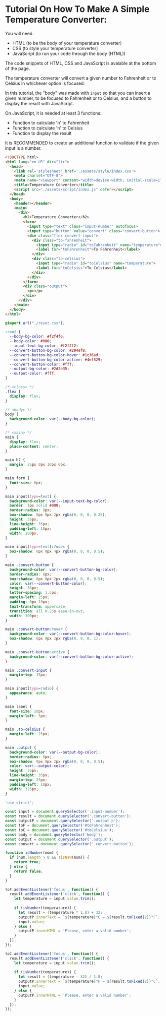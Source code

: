 # Tutorial On How To Make A Simple Temperature Converter:

You will need:
* HTML (to be the body of your temperature converter)
* CSS (to style your temperature converter)
* JavaScript (to run your code through the body (HTML))

The code snippets of HTML, CSS and JavaScript is avaiable at the bottom of
the page.

The temperature converter will convert a given number to Fahrenheit or to
Celsius in whichever option is focused.

In this tutorial, the "body" was made with ```input``` so that you can insert a
given number, to be focused to Fahrenheit or to Celsius, and a button to display
the result with JavaScript.

On JavaScript, it is needed at least 3 functions:
* Function to calculate 'n' to Fahrenheit
* Function to calculate 'n' to Celsius
* Function to display the result

It is RECOMMENDED to create an additional function to validate if the given
input is a number.

```html
<!DOCTYPE html>
<html lang="en-US" dir="ltr">
  <head>
    <link rel='stylesheet' href='./assets/style/index.css'>
    <meta charset="UTF-8">
    <meta name="viewport" content="width=device-width, initial-scale=1">
    <title>Temperature Converter</title>
    <script src="./assets/script/index.js" defer></script>
  </head>
  <body>
    <header></header>
    <main>
      <div>
        <h2>Temperature Converter</h2>
        <form>
          <input type="text" class="input-number" autofocus>
          <input type="button" value="convert" class="convert-button">
          <div class="flex convert-input">
            <div class="to-fahrenheit">
              <input type="radio" id="toFahrenheit" name="temperature">
              <label for="toFahrenheit">To Fahrenheit</label>
            </div>
            <div class="to-celsius">
              <input type="radio" id="toCelsius" name="temperature">
              <label for="toCelsius">To Celsius</label>
            </div>
          </div>
        </form>
        <div class="output">
          <p></p>
        </div>
      </div>
    </main>
  </body>
</html>
```
```css
@import url("./reset.css");

:root {
  --body-bg-color: #f2f4f6;
  --body-color: #000;
  --input-text-bg-color: #f2f2f2;
  --convert-button-bg-color: #294ef8;
  --convert-button-bg-color-hover: #1c36ad;
  --convert-button-bg-color-active: #4ef829;
  --convert-button-color: #fff;
  --output-bg-color: #2d2e35;
  --output-color: #fff;
}

/* <class> */
.flex {
  display: flex;
}

/* <body> */
body {
  background-color: var(--body-bg-color);
}

/* <main> */
main {
  display: flex;
  place-content: center;
}

main h2 {
  margin: 25px 0px 10px 0px;
}

main form {
  font-size: 0px;
}

main input[type=text] {
  background-color: var(--input-text-bg-color);
  border: 1px solid #000;
  border-radius: 8px;
  box-shadow: 0px 0px 2px rgba(0, 0, 0, 0.25);
  height: 35px;
  line-height: 35px;
  padding-left: 10px;
  width: 200px;
}

main input[type=text]:focus {
  box-shadow: 0px 0px 4px rgba(0, 0, 0, 0.5);
}

main .convert-button {
  background-color: var(--convert-button-bg-color);
  border-radius: 8px;
  box-shadow: 0px 0px 2px rgba(0, 0, 0, 0.5);
  color: var(--convert-button-color);
  height: 35px;
  letter-spacing: 1.5px;
  margin-left: 25px;
  padding: 0px 10px;
  text-transform: uppercase;
  transition: all 0.25s ease-in-out;
  width: 100px;
}

main .convert-button:hover {
  background-color: var(--convert-button-bg-color-hover);
  box-shadow: 0px 0px 2px rgba(0, 0, 0, 1);
}

main .convert-button:active {
  background-color: var(--convert-button-bg-color-active);
}

main .convert-input {
  margin-top: 15px;
}

main input[type=radio] {
  appearance: auto;
}

main label {
  font-size: 18px;
  margin-left: 5px;
}

main .to-celsius {
  margin-left: 25px;
}

main .output {
  background-color: var(--output-bg-color);
  border-radius: 8px;
  box-shadow: 0px 0px 2px rgba(0, 0, 0, 0.5);
  color: var(--output-color);
  height: 35px;
  line-height: 35px;
  margin-top: 25px;
  padding-left: 10px;
  width: 325px;
}
```

```javascript
'use strict';

const input = document.querySelector('.input-number');
const result = document.querySelector('.convert-button');
const outputP = document.querySelector('.output p');
const toF = document.querySelector('#toFahrenheit');
const toC = document.querySelector('#toCelsius');
const body = document.querySelector('body');
const output = document.querySelector('.output');
const convert = document.querySelector('.convert-button');

function isNumber(num) {
  if (num.length > 0 && !isNaN(num)) {
    return true;
  } else {
    return false;
  }
}

toF.addEventListener('focus', function() {
  result.addEventListener('click', function() {
    let temperature = input.value.trim();
    
    if (isNumber(temperature)) {
      let result = (temperature * 1.8) + 32;
      outputP.innerText = `${temperature}°C = ${result.toFixed(2)}°F`;
      input.value;
    } else {
      outputP.innerHTML = 'Please, enter a valid number';
    }
  });
});

toC.addEventListener('focus', function() {
  result.addEventListener('click', function() {
    let temperature = input.value.trim();
    
    if (isNumber(temperature)) {
      let result = (temperature - 32) / 1.8;
      outputP.innerText = `${temperature}°F = ${result.toFixed(2)}°C`;
      input.value;
    } else {
      outputP.innerHTML = 'Please, enter a valid number';
    }
  });
});
```